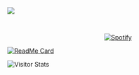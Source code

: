 <img src="https://count.getloli.com/@fidesosu?name=fidesosu&theme=original-new&padding=7&offset=0&align=top&scale=1.3&pixelated=1&darkmode=auto">

&nbsp;<div align="center"> [![Spotify](https://novatorem.vercel.app/api/spotify?background_color=0d111700&border_color=ffffff00)](https://open.spotify.com/user/fidesosu)
</div>

[![ReadMe Card](https://github-readme-stats.vercel.app/api/pin/?username=fidesosu&theme=transparent&hide_border=true&title_color=FFFAF0&text_color=FDF5E6&icon_color=653024&repo=pixeldrain-userscript)](https://github.com/fidesosu/pixeldrain-userscript)

<img alt="Visitor Stats" src="https://widgetbite.com/stats/fidesosu"/>
